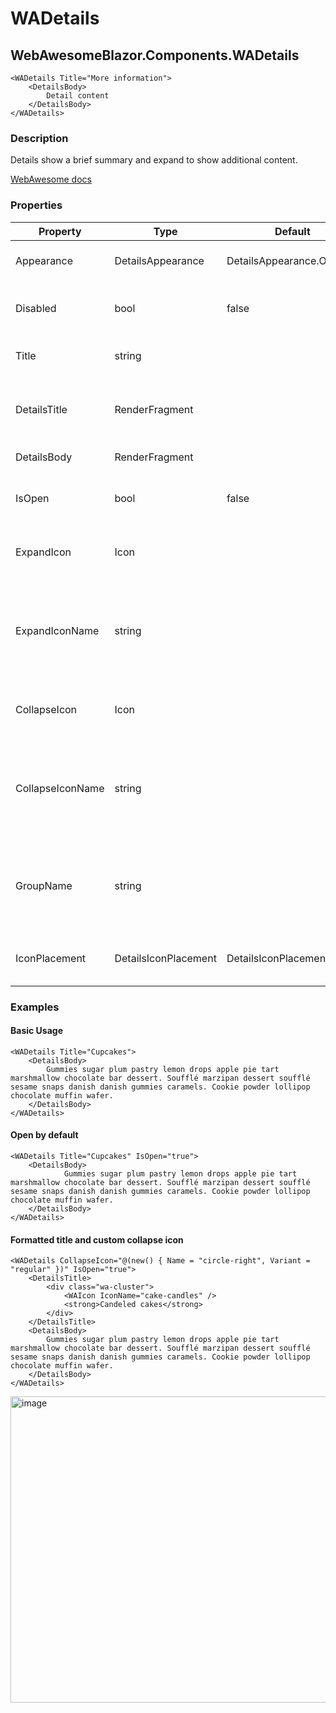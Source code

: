 # WADetails
## WebAwesomeBlazor.Components.WADetails

```HTML+Razor
<WADetails Title="More information">
    <DetailsBody>
        Detail content
    </DetailsBody>
</WADetails>
```

### Description
Details show a brief summary and expand to show additional content.

[WebAwesome docs](https://webawesome.com/docs/component)

### Properties
| Property | Type   | Default | Description                              |
|----------|--------|---------|------------------------------------------|
| Appearance  | DetailsAppearance  | DetailsAppearance.Outlined  | The element's visual appearance.  |
| Disabled  |  bool | false  | Disables the details so it can't be toggled.  |
| Title | string  |   |  The summary to show in the header. |
| DetailsTitle  | RenderFragment  |   | The details' summary. Alternatively, you can use the Title property.  |
| DetailsBody  | RenderFragment  |   |  The details' main content. |
| IsOpen  | bool  | false  | Indicates whether or not the details is open.  |
| ExpandIcon  | Icon  |   | The name of the icon to draw for the expand indicator.  |
| ExpandIconName  | string  |   |  The name of the icon to draw for the expand indicator. Available names depend on the icon library being used. |
| CollapseIcon  | Icon |   |  The name of the icon to draw on for the collapse indicator. |
| CollapseIconName | string |   | The name of the icon to draw on for the collapse indicator. Available names depend on the icon library being used.  |
| GroupName  | string  |   | Groups related details elements. When one opens, others with the same name will close.  |
| IconPlacement  | DetailsIconPlacement  | DetailsIconPlacement.End  | The location of the expand/collapse icon. |

### Examples

#### Basic Usage
```HTML+Razor
<WADetails Title="Cupcakes">
    <DetailsBody>
        Gummies sugar plum pastry lemon drops apple pie tart marshmallow chocolate bar dessert. Soufflé marzipan dessert soufflé sesame snaps danish danish gummies caramels. Cookie powder lollipop chocolate muffin wafer.
    </DetailsBody>
</WADetails>
```
#### Open by default
```HTML+Razor
<WADetails Title="Cupcakes" IsOpen="true">
    <DetailsBody>
            Gummies sugar plum pastry lemon drops apple pie tart marshmallow chocolate bar dessert. Soufflé marzipan dessert soufflé sesame snaps danish danish gummies caramels. Cookie powder lollipop chocolate muffin wafer.
    </DetailsBody>
</WADetails>
```

#### Formatted title and custom collapse icon
```HTML+Razor
<WADetails CollapseIcon="@(new() { Name = "circle-right", Variant = "regular" })" IsOpen="true">
    <DetailsTitle>
        <div class="wa-cluster">
            <WAIcon IconName="cake-candles" />
            <strong>Candeled cakes</strong>
        </div>
    </DetailsTitle>
    <DetailsBody>
        Gummies sugar plum pastry lemon drops apple pie tart marshmallow chocolate bar dessert. Soufflé marzipan dessert soufflé sesame snaps danish danish gummies caramels. Cookie powder lollipop chocolate muffin wafer.
    </DetailsBody>
</WADetails>
```
<img width="629" height="490" alt="image" src="https://github.com/user-attachments/assets/c3ab9533-8b34-4d2f-804a-7c3413a43df7" />
